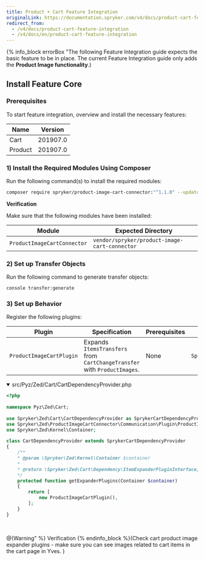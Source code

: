 ```yaml
---
title: Product + Cart Feature Integration
originalLink: https://documentation.spryker.com/v4/docs/product-cart-feature-integration
redirect_from:
  - /v4/docs/product-cart-feature-integration
  - /v4/docs/en/product-cart-feature-integration
---
```


{% info_block errorBox "The following Feature Integration guide expects the basic feature to be in place. The current Feature Integration guide only adds the **Product Image functionality**.)

## Install Feature Core
### Prerequisites
To start feature integration, overview and install the necessary features:

| Name | Version |
| --- | --- |
| Cart | 201907.0 |
| Product | 201907.0 |

### 1) Install the Required Modules Using Composer
Run the following command(s) to install the required modules:

```bash
composer require spryker/product-image-cart-connector:"^1.1.0" --update-with-dependencies
```

<section contenteditable="false" class="warningBox"><div class="content">
    
**Verification**
    
Make sure that the following modules have been installed:
    
| Module | Expected Directory |
| --- | --- |
| `ProductImageCartConnector` | `vendor/spryker/product-image-cart-connector` |
</div></section>

### 2) Set up Transfer Objects
Run the following command to generate transfer objects:

```bash
console transfer:generate
```

### 3) Set up Behavior
Register the following plugins:

| Plugin | Specification | Prerequisites | Namespace |
| --- | --- | --- | --- |
| `ProductImageCartPlugin` | Expands `ItemsTransfers` from `CartChangeTransfer` with `ProductImages`. | None | `Spryker\Zed\ProductImageCartConnector\Communication\Plugin` |

<details open>
<summary>src/Pyz/Zed/Cart/CartDependencyProvider.php</summary>
    
```php
<?php
 
namespace Pyz\Zed\Cart;
 
use Spryker\Zed\Cart\CartDependencyProvider as SprykerCartDependencyProvider;
use Spryker\Zed\ProductImageCartConnector\Communication\Plugin\ProductImageCartPlugin;
use Spryker\Zed\Kernel\Container;
 
class CartDependencyProvider extends SprykerCartDependencyProvider
{
	/**
	* @param \Spryker\Zed\Kernel\Container $container
	*
	* @return \Spryker\Zed\Cart\Dependency\ItemExpanderPluginInterface[]
	*/
	protected function getExpanderPlugins(Container $container)
	{
		return [
			new ProductImageCartPlugin(),
		];
	}
}
```
<br>
</details>

@(Warning" %}
Verification
{% endinfo_block %}(Check cart product image expander plugins - make sure you can see images related to cart items in the cart page in Yves. )
